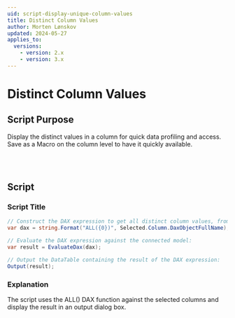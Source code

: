 ```yaml
---
uid: script-display-unique-column-values
title: Distinct Column Values
author: Morten Lønskov
updated: 2024-05-27
applies_to:
  versions:
    - version: 2.x
    - version: 3.x
---
```


# Distinct Column Values

## Script Purpose

Display the distinct values in a column for quick data profiling and access.
Save as a Macro on the column level to have it quickly available.

<br></br>

## Script

### Script Title

```csharp
// Construct the DAX expression to get all distinct column values, from the selected column:
var dax = string.Format("ALL({0})", Selected.Column.DaxObjectFullName);

// Evaluate the DAX expression against the connected model:
var result = EvaluateDax(dax);

// Output the DataTable containing the result of the DAX expression:
Output(result);
```

### Explanation

The script uses the ALL() DAX function against the selected columns and display the result in an output dialog box.

